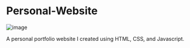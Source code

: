 # Personal-Website

![image](https://user-images.githubusercontent.com/129236843/229261289-17842567-58e0-4849-b1c1-4fa5958af830.png)

A personal portfolio website I created using HTML, CSS, and Javascript.
